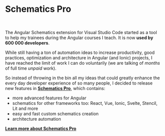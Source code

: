 # Schematics Pro

<br>

The Angular Schematics extension for Visual Studio Code started as a tool to help my trainees during the Angular courses I teach. It is now **used by 600 000 developers**.

While still having a ton of automation ideas to increase productivity, good practices, optimization and architecture in Angular (and Ionic) projects, I have reached the limit of work I can do voluntarily (we are talking of *months* of full time *unpaid* work).

So instead of throwing in the bin all my ideas that could greatly enhance the every day developer experience of so many people, I decided to release new features in **[Schematics Pro](https://www.schematicspro.dev)**, which contains:
- more advanced features for Angular
- schematics for other frameworks too: React, Vue, Ionic, Svelte, Stencil, Lit and more
- easy and fast custom schematics creation
- architecture automation

**[Learn more about Schematics Pro](https://www.schematicspro.dev)**

<br>

